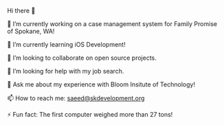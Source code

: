 Hi there 👋

🔭  I’m currently working on a case management system for Family Promise of Spokane, WA! 

🌱  I’m currently learning iOS Development!

👯  I’m looking to collaborate on open source projects.

🤔 I’m looking for help with my job search.

💬 Ask me about my experience with Bloom Insitute of Technology!

📫 How to reach me: saeed@skdevelopment.org

⚡ Fun fact: The first computer weighed more than 27 tons!

